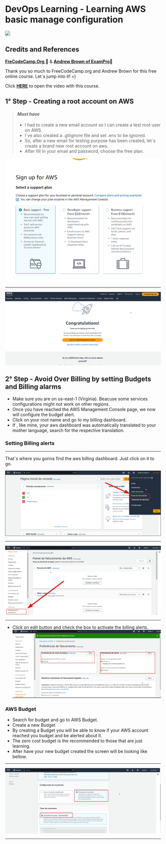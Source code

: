 # DevOps Learning - Learning AWS basic manage configuration 
![](https://img.shields.io/github/license/leandro-gehlen/BL-clean-architecture-node-api)  


## Credits and References  

[**FreCodeCamp.Org** ](https://www.youtube.com/@freecodecamp)🚀
&
[**Andrew Brown of ExamPro**](https://www.youtube.com/channel/UC2EsmbKnDNE7y1N3nZYCuGw)🚀

Thank you so much to FreeCodeCamp.org and Andrew Brown for this free online course.
Let´s jump into it! =)

Click [**HERE**](https://www.youtube.com/watch?v=U3VSJhaC4kc&t=3899s) to open the video with this course.

## 1° Step - Creating a root account on AWS

> #### *Must have*
> 
> - I had to create a new email account so I can create a test root user on AWS.
> - I´ve also created a .gitignore file and set .env to be ignored.
> - So, after a new email for testing purpose has been created, let´s create a brand new root account on aws.
> - After fill in your email and password, choose the free plan.

![](https://raw.githubusercontent.com/Leandro-Gehlen/DevOpsL-AWS-Basic-Management-Config/main/images/2023-04-22%2000_53_25-AWS%20Console%20-%20Signup.png)

-------------------------------

![](https://raw.githubusercontent.com/Leandro-Gehlen/DevOpsL-AWS-Basic-Management-Config/main/images/2023-04-22%2000_54_40-Registration%20Confirmation.png)

## 2° Step - Avoid Over Billing by setting Budgets and Billing alarms

- Make sure you are on us-east-1 (Virginia). Beacuse some services configurations might not work on other regions. 
- Once you have reached the AWS Management Console page, we now will configure the budget alert.
- Click on your root name and go to my billing dashboard.
- If , like mine, your aws dashboard was automatically translated to your mother language, search for the respective translation.

### Setting Billing alerts
-------------------------
That´s where you gonna find the aws billing dashboard. Just click on it to go.

![](https://raw.githubusercontent.com/Leandro-Gehlen/DevOpsL-AWS-Basic-Management-Config/main/images/2023-04-22%2001_28_54-AWS%20Management%20Console.png)

------------------------

![](https://raw.githubusercontent.com/Leandro-Gehlen/DevOpsL-AWS-Basic-Management-Config/main/images/2023-04-22%2001_38_45-Billing%20Management%20Console.png)

--------------
- Click on edit button and check the box to activate the billing alerts.
![](https://raw.githubusercontent.com/Leandro-Gehlen/DevOpsL-AWS-Basic-Management-Config/main/images/2023-04-22%2002_11_14-Billing%20Management%20Console.png)

### AWS Budget

- Search for budget and go to AWS Budget.
- Create a new Budget
- By creating a Budget you will be able to know if your AWS account reached you budget and be alerted about it.
- The zero cost budget is the recommended to those that are just learning.
- After have your new budget created the screen will be looking like bellow.
----------------

![](https://raw.githubusercontent.com/Leandro-Gehlen/DevOpsL-AWS-Basic-Management-Config/main/images/2023-04-22%2003_08_15-Billing%20Management%20Console.png)

---------------
![]()





